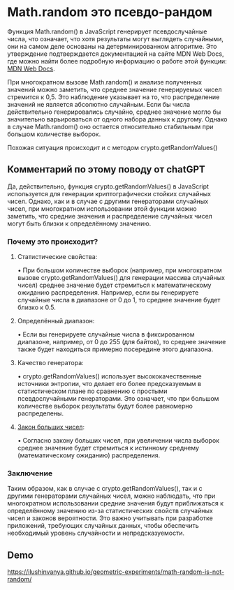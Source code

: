 # Math.random это псевдо-рандом

Функция Math.random() в JavaScript генерирует псевдослучайные числа, что означает, что хотя результаты могут выглядеть случайными, они на самом деле основаны на детерминированном алгоритме. Это утверждение подтверждается документацией на сайте MDN Web Docs, где можно найти более подробную информацию о работе этой функции: [MDN Web Docs](https://developer.mozilla.org/ru/docs/Web/JavaScript/Reference/Global_Objects/Math/random).

При многократном вызове Math.random() и анализе полученных значений можно заметить, что среднее значение генерируемых чисел стремится к 0,5. Это наблюдение указывает на то, что распределение значений не является абсолютно случайным. Если бы числа действительно генерировались случайно, среднее значение могло бы значительно варьироваться от одного набора данных к другому. Однако в случае Math.random() оно остается относительно стабильным при большом количестве выборок.

Похожая ситуация происходит и с методом crypto.getRandomValues()

## Комментарий по этому поводу от chatGPT
Да, действительно, функция crypto.getRandomValues() в JavaScript используется для генерации криптографически стойких случайных чисел. Однако, как и в случае с другими генераторами случайных чисел, при многократном использовании этой функции можно заметить, что средние значения и распределение случайных чисел могут быть близки к определённому значению.

### Почему это происходит?

1. Статистические свойства:

   • При большом количестве выборок (например, при многократном вызове crypto.getRandomValues() для генерации массива случайных чисел) среднее значение будет стремиться к математическому ожиданию распределения. Например, если вы генерируете случайные числа в диапазоне от 0 до 1, то среднее значение будет близко к 0.5.

2. Определённый диапазон:

   • Если вы генерируете случайные числа в фиксированном диапазоне, например, от 0 до 255 (для байтов), то среднее значение также будет находиться примерно посередине этого диапазона.

3. Качество генератора:

   • crypto.getRandomValues() использует высококачественные источники энтропии, что делает его более предсказуемым в статистическом плане по сравнению с простыми псевдослучайными генераторами. Это означает, что при большом количестве выборок результаты будут более равномерно распределены.

4. [Закон больших чисел](https://ru.wikipedia.org/wiki/%D0%97%D0%B0%D0%BA%D0%BE%D0%BD_%D0%B1%D0%BE%D0%BB%D1%8C%D1%88%D0%B8%D1%85_%D1%87%D0%B8%D1%81%D0%B5%D0%BB):

   • Согласно закону больших чисел, при увеличении числа выборок среднее значение будет стремиться к истинному среднему (математическому ожиданию) распределения.

### Заключение

Таким образом, как в случае с crypto.getRandomValues(), так и с другими генераторами случайных чисел, можно наблюдать, что при многократном использовании средние значения будут приближаться к определённому значению из-за статистических свойств случайных чисел и законов вероятности. Это важно учитывать при разработке приложений, требующих случайных данных, чтобы обеспечить необходимый уровень случайности и непредсказуемости.

## Demo
https://ilushinvanya.github.io/geometric-experiments/math-random-is-not-random/
